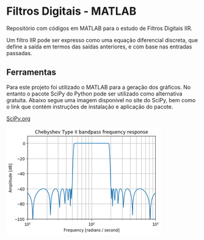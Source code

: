 # Filtros Digitais - MATLAB
Repositório com códigos em MATLAB para o estudo de Filtros Digitais IIR.

Um filtro IIR pode ser expresso como uma equação diferencial discreta, que define a saída em termos das saídas anteriores, e com base nas entradas passadas.

## Ferramentas
Para este projeto foi utilizado o MATLAB para a geração dos gráficos.
No entanto o pacote SciPy do Python pode ser utilizado como alternativa gratuita. Abaixo segue uma imagem disponível no site do SciPy, bem como o link que contém instruções de instalação e aplicação do pacote.

[SciPy.org](https://docs.scipy.org/doc/scipy-0.14.0/reference/generated/scipy.signal.iirfilter.html)

![17th-order Chebyshev II bandpass filter](https://github.com/Bonfim-luiz/Filtros_Digitais_MATLAB/blob/master/Chebyshev%20Type%20II%20bandpass%20frequency%20response.png)
